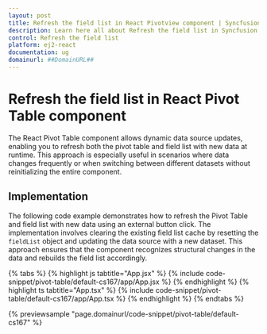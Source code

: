 ```yaml
---
layout: post
title: Refresh the field list in React Pivotview component | Syncfusion
description: Learn here all about Refresh the field list in Syncfusion React Pivotview component of Syncfusion Essential JS 2 and more.
control: Refresh the field list 
platform: ej2-react
documentation: ug
domainurl: ##DomainURL##
---
```


# Refresh the field list in React Pivot Table component

The React Pivot Table component allows dynamic data source updates, enabling you to refresh both the pivot table and field list with new data at runtime. This approach is especially useful in scenarios where data changes frequently or when switching between different datasets without reinitializing the entire component.

## Implementation

The following code example demonstrates how to refresh the Pivot Table and field list with new data using an external button click. The implementation involves clearing the existing field list cache by resetting the `fieldList` object and updating the data source with a new dataset. This approach ensures that the component recognizes structural changes in the data and rebuilds the field list accordingly.

{% tabs %}
{% highlight js tabtitle="App.jsx" %}
{% include code-snippet/pivot-table/default-cs167/app/App.jsx %}
{% endhighlight %}
{% highlight ts tabtitle="App.tsx" %}
{% include code-snippet/pivot-table/default-cs167/app/App.tsx %}
{% endhighlight %}
{% endtabs %}

{% previewsample "page.domainurl/code-snippet/pivot-table/default-cs167" %}